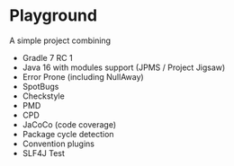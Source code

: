 # Playground
A simple project combining
 * Gradle 7 RC 1
 * Java 16 with modules support (JPMS / Project Jigsaw)
 * Error Prone (including NullAway)
 * SpotBugs
 * Checkstyle
 * PMD
 * CPD
 * JaCoCo (code coverage)
 * Package cycle detection
 * Convention plugins
 * SLF4J Test